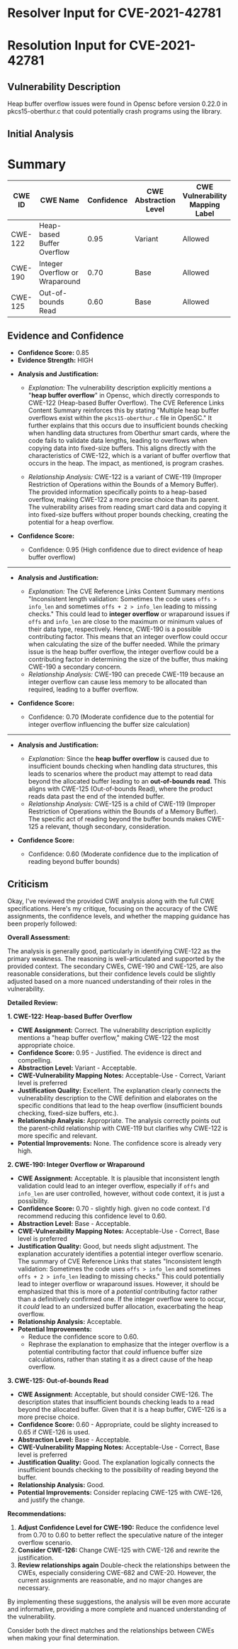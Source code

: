 # Resolver Input for CVE-2021-42781

# Resolution Input for CVE-2021-42781

## Vulnerability Description
Heap buffer overflow issues were found in Opensc before version 0.22.0 in pkcs15-oberthur.c that could potentially crash programs using the library.

## Initial Analysis
# Summary
| CWE ID | CWE Name | Confidence | CWE Abstraction Level | CWE Vulnerability Mapping Label | CWE-Vulnerability Mapping Notes |
|---|---|---|---|---|---|
| CWE-122 | Heap-based Buffer Overflow | 0.95 | Variant | Allowed | Acceptable-Use |
| CWE-190 | Integer Overflow or Wraparound | 0.70 | Base | Allowed | Acceptable-Use |
| CWE-125 | Out-of-bounds Read | 0.60 | Base | Allowed | Acceptable-Use |

## Evidence and Confidence

*   **Confidence Score:** 0.85
*   **Evidence Strength:** HIGH

- **Analysis and Justification:**  
  - *Explanation:* The vulnerability description explicitly mentions a "**heap buffer overflow**" in Opensc, which directly corresponds to CWE-122 (Heap-based Buffer Overflow). The CVE Reference Links Content Summary reinforces this by stating "Multiple heap buffer overflows exist within the `pkcs15-oberthur.c` file in OpenSC." It further explains that this occurs due to insufficient bounds checking when handling data structures from Oberthur smart cards, where the code fails to validate data lengths, leading to overflows when copying data into fixed-size buffers. This aligns directly with the characteristics of CWE-122, which is a variant of buffer overflow that occurs in the heap. The impact, as mentioned, is program crashes.
  
  - *Relationship Analysis:* CWE-122 is a variant of CWE-119 (Improper Restriction of Operations within the Bounds of a Memory Buffer). The provided information specifically points to a heap-based overflow, making CWE-122 a more precise choice than its parent. The vulnerability arises from reading smart card data and copying it into fixed-size buffers without proper bounds checking, creating the potential for a heap overflow.

- **Confidence Score:**  
  - Confidence: 0.95 (High confidence due to direct evidence of heap buffer overflow)

---
- **Analysis and Justification:**
  - *Explanation:* The CVE Reference Links Content Summary mentions "Inconsistent length validation: Sometimes the code uses `offs > info_len` and sometimes `offs + 2 > info_len` leading to missing checks." This could lead to **integer overflow** or wraparound issues if `offs` and `info_len` are close to the maximum or minimum values of their data type, respectively. Hence, CWE-190 is a possible contributing factor. This means that an integer overflow could occur when calculating the size of the buffer needed. While the primary issue is the heap buffer overflow, the integer overflow could be a contributing factor in determining the size of the buffer, thus making CWE-190 a secondary concern.
  - *Relationship Analysis:* CWE-190 can precede CWE-119 because an integer overflow can cause less memory to be allocated than required, leading to a buffer overflow.

- **Confidence Score:**
  - Confidence: 0.70 (Moderate confidence due to the potential for integer overflow influencing the buffer size calculation)

---
- **Analysis and Justification:**
  - *Explanation:* Since the **heap buffer overflow** is caused due to insufficient bounds checking when handling data structures, this leads to scenarios where the product may attempt to read data beyond the allocated buffer leading to an **out-of-bounds read**. This aligns with CWE-125 (Out-of-bounds Read), where the product reads data past the end of the intended buffer.
  - *Relationship Analysis:* CWE-125 is a child of CWE-119 (Improper Restriction of Operations within the Bounds of a Memory Buffer). The specific act of reading beyond the buffer bounds makes CWE-125 a relevant, though secondary, consideration.

- **Confidence Score:**
  - Confidence: 0.60 (Moderate confidence due to the implication of reading beyond buffer bounds)

## Criticism
Okay, I've reviewed the provided CWE analysis along with the full CWE specifications. Here's my critique, focusing on the accuracy of the CWE assignments, the confidence levels, and whether the mapping guidance has been properly followed:

**Overall Assessment:**

The analysis is generally good, particularly in identifying CWE-122 as the primary weakness. The reasoning is well-articulated and supported by the provided context. The secondary CWEs, CWE-190 and CWE-125, are also reasonable considerations, but their confidence levels could be slightly adjusted based on a more nuanced understanding of their roles in the vulnerability.

**Detailed Review:**

**1. CWE-122: Heap-based Buffer Overflow**

*   **CWE Assignment:** Correct. The vulnerability description explicitly mentions a "heap buffer overflow," making CWE-122 the most appropriate choice.
*   **Confidence Score:** 0.95 - Justified.  The evidence is direct and compelling.
*   **Abstraction Level:** Variant - Acceptable.
*   **CWE-Vulnerability Mapping Notes:**  Acceptable-Use - Correct, Variant level is preferred
*   **Justification Quality:** Excellent. The explanation clearly connects the vulnerability description to the CWE definition and elaborates on the specific conditions that lead to the heap overflow (insufficient bounds checking, fixed-size buffers, etc.).
*   **Relationship Analysis:** Appropriate.  The analysis correctly points out the parent-child relationship with CWE-119 but clarifies why CWE-122 is more specific and relevant.
*   **Potential Improvements:** None. The confidence score is already very high.

**2. CWE-190: Integer Overflow or Wraparound**

*   **CWE Assignment:** Acceptable. It is plausible that inconsistent length validation could lead to an integer overflow, especially if `offs` and `info_len` are user controlled, however, without code context, it is just a possibility.
*   **Confidence Score:** 0.70 - slightly high. given no code context. I'd recommend reducing this confidence level to 0.60.
*   **Abstraction Level:** Base - Acceptable.
*   **CWE-Vulnerability Mapping Notes:** Acceptable-Use - Correct, Base level is preferred
*   **Justification Quality:** Good, but needs slight adjustment. The explanation accurately identifies a potential integer overflow scenario. The summary of CVE Reference Links that states "Inconsistent length validation: Sometimes the code uses `offs > info_len` and sometimes `offs + 2 > info_len` leading to missing checks." This could potentially lead to integer overflow or wraparound issues. However, it should be emphasized that this is more of a *potential* contributing factor rather than a definitively confirmed one. If the integer overflow were to occur, it *could* lead to an undersized buffer allocation, exacerbating the heap overflow.
*   **Relationship Analysis:** Acceptable.
*   **Potential Improvements:**
    *   Reduce the confidence score to 0.60.
    *   Rephrase the explanation to emphasize that the integer overflow is a potential contributing factor that *could* influence buffer size calculations, rather than stating it as a direct cause of the heap overflow.

**3. CWE-125: Out-of-bounds Read**

*   **CWE Assignment:** Acceptable, but should consider CWE-126. The description states that insufficient bounds checking leads to a read beyond the allocated buffer. Given that it is a heap buffer, CWE-126 is a more precise choice.
*   **Confidence Score:** 0.60 - Appropriate, could be slighty increased to 0.65 if CWE-126 is used.
*   **Abstraction Level:** Base - Acceptable.
*   **CWE-Vulnerability Mapping Notes:** Acceptable-Use - Correct, Base level is preferred
*   **Justification Quality:** Good. The explanation logically connects the insufficient bounds checking to the possibility of reading beyond the buffer.
*   **Relationship Analysis:** Good.
*   **Potential Improvements:** Consider replacing CWE-125 with CWE-126, and justify the change.

**Recommendations:**

1.  **Adjust Confidence Level for CWE-190:** Reduce the confidence level from 0.70 to 0.60 to better reflect the speculative nature of the integer overflow scenario.
2.  **Consider CWE-126:** Change CWE-125 with CWE-126 and rewrite the justification.
3.  **Review relationships again** Double-check the relationships between the CWEs, especially considering CWE-682 and CWE-20. However, the current assignments are reasonable, and no major changes are necessary.

By implementing these suggestions, the analysis will be even more accurate and informative, providing a more complete and nuanced understanding of the vulnerability.

Consider both the direct matches and the relationships between CWEs
when making your final determination.
        